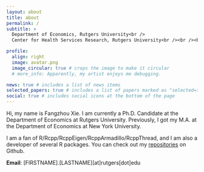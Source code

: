 ```yaml
---
layout: about
title: about
permalink: /
subtitle: > 
  Department of Economics, Rutgers University<br />
  Center for Health Services Research, Rutgers University<br /><br /><br />

profile:
  align: right
  image: avatar.png
  image_circular: true # crops the image to make it circular
  # more_info: Apparently, my artist enjoys me debugging.

news: true # includes a list of news items
selected_papers: true # includes a list of papers marked as "selected={true}"
social: true # includes social icons at the bottom of the page
---
```


Hi, my name is Fangzhou Xie.
I am currently a Ph.D. Candidate at the Department of Economics at Rutgers University.
Previously, I got my M.A. at the Department of Economics at New York University.<br />

I am a fan of R/Rcpp/RcppEigen/RcppArmadillo/RcppThread, and I am also a developer of several R packages. 
You can check out my [repositories](/repositories) on Github.<br />

**Email**: [FIRSTNAME].[LASTNAME][at]rutgers[dot]edu<br /><br />
